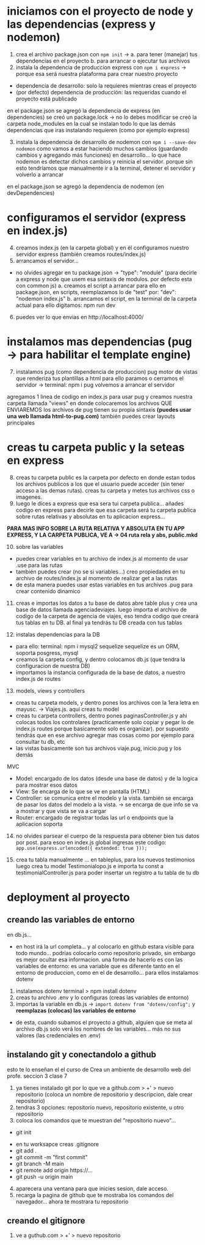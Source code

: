 # iniciamos con el proyecto de node y las dependencias (express y nodemon)

1. crea el archivo package.json con `npm init` -> a. para tener (manejar) tus dependencias en el proyecto b. para arrancar o ejecutar tus archivos
2. instala la dependencia de produccion express con `npm i express` -> porque esa será nuestra plataforma para crear nuestro proyecto

-   dependencia de desarrollo: solo la requieres mientras creas el proyecto
-   (por defecto) dependencia de producción: las requeridas cuando el proyecto está publicado

en el package.json se agregó la dependencia de express (en dependencies)
se creó un package.lock -> no lo debes modificar
se creó la carpeta node_modules en la cual se instalan todo lo que las demás dependencias que iras instalando requieren (como por ejemplo express)

3. instala la dependencia de desarrollo de nodemon con `npm i --save-dev nodemon`
   como vamos a estar haciendo muchos cambios (guardando cambios y agregando más funciones) en desarrollo... lo que hace nodemon es detectar dichos cambios y reinicia el servidor. porque sin esto tendríamos que manualmente ir a la terminal, detener el servidor y volverlo a arrancar

en el package.json se agregó la dependencia de nodemon (en devDependencies)

# configuramos el servidor (express en index.js)

4. creamos index.js (en la carpeta global) y en él configuramos nuestro servidor express (también creamos routes/index.js)
5. arrancamos el servidor...

-   no olvides agregar en tu package.json -> "type": "module" (para decirle a express y node que usem esa sintaxis de modulos. por defecto esta con common js)
    a. creamos el script a arrancar
    para ello en package.json, en scripts, reemplazamos lo de "test" por: "dev": "nodemon index.js"
    <!-- (ese nodemon que le pusiste sale del archivo (ejecutable) nodemon ubicado en la carpeta de binarios de node_modules) -->
    b. arrancamos el script, en la terminal de la carpeta actual
    para ello digitamos: npm run dev

6. puedes ver lo que envias en http://localhost:4000/

# instalamos mas dependencias (pug -> para habilitar el template engine)

7. instalamos pug (como dependencia de produccion)
   pug motor de vistas que renderiza tus plantillas a html
   para ello paramos o cerramos el servidor -> terminal: npm i pug
   volvemos a arrancar el servidor

agregamos 1 linea de codigo en index.js para usar pug y creamos nuestra carpeta llamada "views" en donde colocaremos los archivos QUE ENVIAREMOS
los archivos de pug tienen su propia sintaxis **(puedes usar una web llamada html-to-pug.com)**
también puedes crear layouts principales

# creas tu carpeta public y la seteas en express

8. creas tu carpeta public
   es la carpeta por defecto en donde estan todos los archivos publicos a los que el usuario puede acceder (sin tener acceso a las demas rutas).
   creas tu carpeta y metes tus archivos css o imagenes.
9. luego le dices a express que esa sera tui carpeta publica... añades codigo en express para decirle que esa carpeta será tu carpeta publica
   sobre rutas relativas y absolutas en tu aplicacion express...

**PARA MAS INFO SOBRE LA RUTA RELATIVA Y ABSOLUTA EN TU APP EXPRESS, Y LA CARPETA PUBLICA, VE A -> 04 ruta rela y abs, public.mkd**

10. sobre las variables

-   puedes crear variables en tu archivo de index.js al momento de usar .use para las rutas
-   también puedes crear (no se si variables...) creo propiedades en tu archivo de routes/index.js al momento de realizar get a las rutas
-   de esta manera puedes usar estas variables en tus archivos .pug para crear contenido dinamico

11. creas e importas los datos a tu base de datos
    abre table plus y crea una base de datos llamada agenciadeviajes. luego importa el archivo de codigo de la carpeta de agencia de viajes, eso tendra codigo que creará tus tablas en tu DB. al final ya tendrás tu DB creada con tus tablas

12. instalas dependencias para la DB

<!-- para mas info visita 08 Sequelize.mkd -->

-   para ello: terminal: npm i mysql2 sequelize
    sequelize es un ORM, soporta posgress, mysql
-   creamos la carpeta config, y dentro colocamos db.js (que tendra la configuracion de nuestra DB)
-   importamos la instancia configurada de la base de datos, a nuestro index.js de routes

13. models, views y controllers

-   creas tu carpeta models, y dentro pones los archivos con la 1era letra en mayusc. -> Viajes.js. aqui creas tu model
-   creas tu carpeta controllers, dentro pones paginasController.js y ahi colocas todos los controlares (practicamente solo copiar y pegar lo de index.js routes porque basicamente solo es organizar). por supuesto tendrás que en ese archivo agregar mas cosas como por ejemplo para consultar tu db, etc
-   las vistas basicamente son tus archivos viaje.pug, inicio.pug y los demás

MVC

-   Model: encargado de los datos (desde una base de datos) y de la logica para mostrar esos datos
-   View: Se encarga de lo que se ve en pantalla (HTML)
-   Controller: se comunica entre el modelo y la vista. también se encarga de pasar los datos del modelo a la vista. -> se encarga de que info se va a mostrar y que vista se va a cargar
-   Router: encargado de registrar todas las url o endpoints que la aplicacion soporta

14. no olvides parsear el cuerpo de la respuesta para obtener bien tus datos por post.
    para esoo en index.js global ingresas este codigo:
    `app.use(express.urlencoded({ extended: true }));`

15. crea tu tabla manualmente
    ... en tableplus, para los nuevos testimonios
    luego crea tu model Testimonialopo.js e importa tu const a testimonialController.js para poder insertar un registro a tu tabla de tu db

# deployment al proyecto

## creando las variables de entorno

en db.js...

-   en host irá la url completa... y al colocarlo en github estara visible para todo mundo... podrías colocarlo como repositorio privado, sin embargo es mejor ocultar esa informacion.
    una forma de hacerlo es con las variables de entorno: es una variable que es diferente tanto en el entorno de produccion, como en el de desarrollo... para ellos instalamos dotenv

1. instalamos dotenv
   terminal > npm install dotenv
2. creas tu archivo .env y lo configuras (creas las variables de entorno)
3. importas la variable en db.js -> `import dotenv from "dotenv/config";` y **reemplazas (colocas) las variables de entorno**

-   de esta, cuando subamos el proyecto a github, alguien que se meta al archivo db.js solo verá los nombres de las variables... más no sus valores (las credenciales en .env)

## instalando git y conectandolo a github

esto te lo enseñan el el curso de Crea un ambiente de desarrollo web del profe. seccion 3 clase 7

1. ya tienes instalado git por lo que ve a github.com > +' > nuevo repositorio (coloca un nombre de repositorio y descripcion, dale crear repositorio)
2. tendras 3 opciones: repositorio nuevo, repositorio existente, u otro repositorio
3. coloca los comandos que te muestran del "repositorio nuevo"...

-   git init
<!-- ! antes de agregar los archivos creas tu archivo .gitignore y añades: .env y node_modules -->
-   en tu worksapce creas .gitignore
-   git add . <!-- esto añade todos los archivos de tu workspace -->
-   git commit -m "first commit"
    <!-- por si te sale que el autor no se puede identificar... te dará 2 codigos para que los configures:
    git config --global user.email "you@example.com"
    git config --global user-name "Your Name"
    (colocas tus credenciales con los que te registraste en github)
     -->
-   git branch -M main <!-- esto te mueve hacia el branch principal --> <!-- si colocas en la terminal externa creo... git branch --help te mostrará lso comandos disponibles -->
-   git remote add origin https://... <!-- esto le dice que nuestro codigo le pertenece a este repositorio que hemos creado... puedes tener creadas varias carpetas asociadas a varios reposotorios. en la url colocas tu repositorio de git (te lo muestra en la pantalla) -->
-   git push -u origin main <!-- esto sube el codigo -->
<!-- si te sale un error de failed to push some refs to... es porque las credenciales no las colocaste pero despues, entonces, repite de nuevo la liunea 2 (add), 3 (commit) y 4 (push) -->

4. aparecera una ventana para que inicies sesion, dale acceso.
5. recarga la pagina de github que te mostraba los comandos del navegador... ahora te mostrara tu repositorio

## creando el gitignore

1. ve a guthub.com > +' > nuevo repositorio
